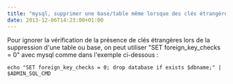 ```yaml
---
title: "mysql, supprimer une base/table même lorsque des clés étrangères sont positionnées"
date: 2013-12-06T14:23:00+01:00
---
```

Pour ignorer la vérification de la présence de clés étrangères lors de la suppression d'une table ou base, on peut utiliser "SET foreign_key_checks = 0" avec mysql comme dans l'exemple ci-dessous :


```
echo "SET foreign_key_checks = 0; drop database if exists $dbname;" | $ADMIN_SQL_CMD
```
